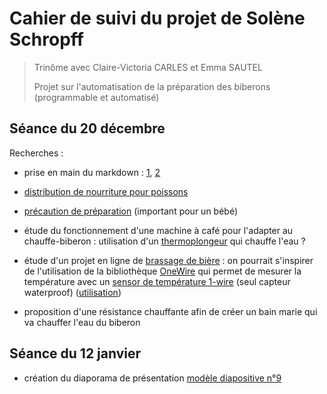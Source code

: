 Cahier de suivi du projet de Solène Schropff
====

> Trinôme avec Claire-Victoria CARLES et Emma SAUTEL
>
> Projet sur l'automatisation de la préparation des biberons (programmable et automatisé)


Séance du 20 décembre
----

Recherches :

- prise en main du markdown : [1](https://blog.wax-o.com/2014/04/tutoriel-un-guide-pour-bien-commencer-avec-markdown/), [2](https://openclassrooms.com/courses/redigez-en-markdown)

- [distribution de nourriture pour poissons](http://forum.arduino.cc/index.php?topic=377612.0)

- [précaution de préparation](https://www.ameli.fr/assure/sante/themes/alimentation-0-3-ans/preparer-biberon) (important pour un bébé)

- étude du fonctionnement d'une machine à café pour l'adapter au chauffe-biberon : utilisation d'un [thermoplongeur](https://www.boulanger.com/ref/51277?xtor=SEC-8827-GOO&xts=171153&origin=pla&kwd=&gclid=EAIaIQobChMIuKXGvd6Y2AIVpbftCh0Gegb-EAQYBSABEgInjfD_BwE&gclsrc=aw.ds) qui chauffe l'eau ?

- étude d'un projet en ligne de [brassage de bière](http://forum.arduino.cc/index.php?topic=379020.0) : on pourrait s'inspirer de l'utilisation de la bibliothèque [OneWire](https://playground.arduino.cc/Learning/OneWire) qui permet de mesurer la température avec un [sensor de température 1-wire](https://www.adafruit.com/product/381) (seul capteur waterproof) ([utilisation](http://www.touteladomotique.com/index.php?option=com_content&id=296:2012011501&Itemid=13))

- proposition d'une résistance chauffante afin de créer un bain marie qui va chauffer l'eau du biberon


Séance du 12 janvier
----

- création du diaporama de présentation [modèle diapositive n°9](http://users.polytech.unice.fr/~ferrero/TPelec2/Arduino_projet.pdf)

